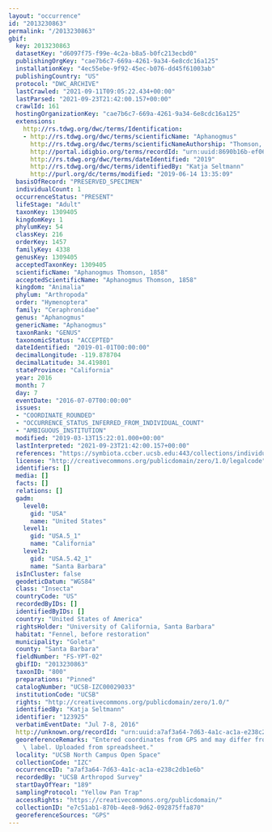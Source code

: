 ```yaml
---
layout: "occurrence"
id: "2013230863"
permalink: "/2013230863"
gbif:
  key: 2013230863
  datasetKey: "d6097f75-f99e-4c2a-b8a5-b0fc213ecbd0"
  publishingOrgKey: "cae7b6c7-669a-4261-9a34-6e8cdc16a125"
  installationKey: "4ec55ebe-9f92-45ec-b076-dd45f61003ab"
  publishingCountry: "US"
  protocol: "DWC_ARCHIVE"
  lastCrawled: "2021-09-11T09:05:22.434+00:00"
  lastParsed: "2021-09-23T21:42:00.157+00:00"
  crawlId: 161
  hostingOrganizationKey: "cae7b6c7-669a-4261-9a34-6e8cdc16a125"
  extensions:
    http://rs.tdwg.org/dwc/terms/Identification:
    - http://rs.tdwg.org/dwc/terms/scientificName: "Aphanogmus"
      http://rs.tdwg.org/dwc/terms/scientificNameAuthorship: "Thomson, 1858"
      http://portal.idigbio.org/terms/recordId: "urn:uuid:8690b16b-ef06-4025-945c-d04ce9bcfc36"
      http://rs.tdwg.org/dwc/terms/dateIdentified: "2019"
      http://rs.tdwg.org/dwc/terms/identifiedBy: "Katja Seltmann"
      http://purl.org/dc/terms/modified: "2019-06-14 13:35:09"
  basisOfRecord: "PRESERVED_SPECIMEN"
  individualCount: 1
  occurrenceStatus: "PRESENT"
  lifeStage: "Adult"
  taxonKey: 1309405
  kingdomKey: 1
  phylumKey: 54
  classKey: 216
  orderKey: 1457
  familyKey: 4338
  genusKey: 1309405
  acceptedTaxonKey: 1309405
  scientificName: "Aphanogmus Thomson, 1858"
  acceptedScientificName: "Aphanogmus Thomson, 1858"
  kingdom: "Animalia"
  phylum: "Arthropoda"
  order: "Hymenoptera"
  family: "Ceraphronidae"
  genus: "Aphanogmus"
  genericName: "Aphanogmus"
  taxonRank: "GENUS"
  taxonomicStatus: "ACCEPTED"
  dateIdentified: "2019-01-01T00:00:00"
  decimalLongitude: -119.878704
  decimalLatitude: 34.419801
  stateProvince: "California"
  year: 2016
  month: 7
  day: 7
  eventDate: "2016-07-07T00:00:00"
  issues:
  - "COORDINATE_ROUNDED"
  - "OCCURRENCE_STATUS_INFERRED_FROM_INDIVIDUAL_COUNT"
  - "AMBIGUOUS_INSTITUTION"
  modified: "2019-03-13T15:22:01.000+00:00"
  lastInterpreted: "2021-09-23T21:42:00.157+00:00"
  references: "https://symbiota.ccber.ucsb.edu:443/collections/individual/index.php?occid=123925"
  license: "http://creativecommons.org/publicdomain/zero/1.0/legalcode"
  identifiers: []
  media: []
  facts: []
  relations: []
  gadm:
    level0:
      gid: "USA"
      name: "United States"
    level1:
      gid: "USA.5_1"
      name: "California"
    level2:
      gid: "USA.5.42_1"
      name: "Santa Barbara"
  isInCluster: false
  geodeticDatum: "WGS84"
  class: "Insecta"
  countryCode: "US"
  recordedByIDs: []
  identifiedByIDs: []
  country: "United States of America"
  rightsHolder: "University of California, Santa Barbara"
  habitat: "Fennel, before restoration"
  municipality: "Goleta"
  county: "Santa Barbara"
  fieldNumber: "FS-YPT-02"
  gbifID: "2013230863"
  taxonID: "800"
  preparations: "Pinned"
  catalogNumber: "UCSB-IZC00029033"
  institutionCode: "UCSB"
  rights: "http://creativecommons.org/publicdomain/zero/1.0/"
  identifiedBy: "Katja Seltmann"
  identifier: "123925"
  verbatimEventDate: "Jul 7-8, 2016"
  http://unknown.org/recordId: "urn:uuid:a7af3a64-7d63-4a1c-ac1a-e238c2db1e6b"
  georeferenceRemarks: "Entered coordinates from GPS and may differ from what is on\
    \ label. Uploaded from spreadsheet."
  locality: "UCSB North Campus Open Space"
  collectionCode: "IZC"
  occurrenceID: "a7af3a64-7d63-4a1c-ac1a-e238c2db1e6b"
  recordedBy: "UCSB Arthropod Survey"
  startDayOfYear: "189"
  samplingProtocol: "Yellow Pan Trap"
  accessRights: "https://creativecommons.org/publicdomain/"
  collectionID: "e7c51ab1-870b-4ee8-9d62-092875ffa870"
  georeferenceSources: "GPS"
---
```

